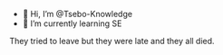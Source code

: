 - 👋 Hi, I’m @Tsebo-Knowledge
- 🌱 I’m currently learning SE
   

They tried to leave but they were
late and they all died. 
